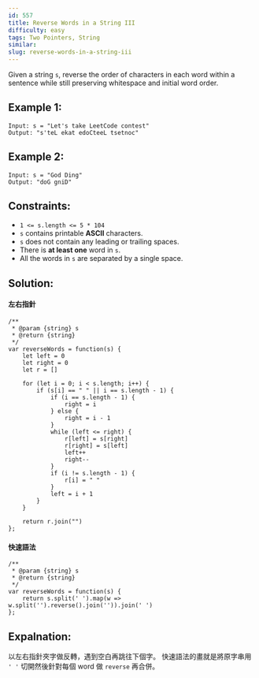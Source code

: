 ```yaml
---
id: 557
title: Reverse Words in a String III
difficulty: easy
tags: Two Pointers, String
similar:
slug: reverse-words-in-a-string-iii
---
```


Given a string `s`, reverse the order of characters in each word within a sentence while still preserving whitespace and initial word order.

## Example 1:

```
Input: s = "Let's take LeetCode contest"
Output: "s'teL ekat edoCteeL tsetnoc"
```

## Example 2:

```
Input: s = "God Ding"
Output: "doG gniD"
```

## Constraints:

- `1 <= s.length <= 5 * 104`
- `s` contains printable **ASCII** characters.
- `s` does not contain any leading or trailing spaces.
- There is **at least one** word in `s`.
- All the words in `s` are separated by a single space.

## Solution:

#### 左右指針

```
/**
 * @param {string} s
 * @return {string}
 */
var reverseWords = function(s) {
    let left = 0
    let right = 0
    let r = []

    for (let i = 0; i < s.length; i++) {
        if (s[i] == " " || i == s.length - 1) {
            if (i == s.length - 1) {
                right = i
            } else {
                right = i - 1
            }
            while (left <= right) {
                r[left] = s[right]
                r[right] = s[left]
                left++
                right--
            }
            if (i != s.length - 1) {
                r[i] = " "
            }
            left = i + 1
        }
    }

    return r.join("")
};
```

#### 快速語法

```
/**
 * @param {string} s
 * @return {string}
 */
var reverseWords = function(s) {
    return s.split(' ').map(w => w.split('').reverse().join('')).join(' ')
};
```

## Expalnation:

以左右指針夾字做反轉，遇到空白再跳往下個字。
快速語法的畫就是將原字串用 `' '` 切開然後針對每個 word 做 `reverse` 再合併。
